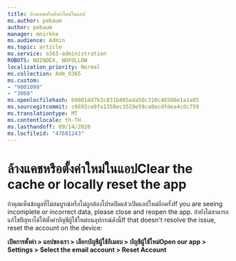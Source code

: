 ```yaml
---
title: ล้างแคชหรือตั้งค่าใหม่ในแอป
ms.author: pebaum
author: pebaum
manager: mnirkhe
ms.audience: Admin
ms.topic: article
ms.service: o365-administration
ROBOTS: NOINDEX, NOFOLLOW
localization_priority: Normal
ms.collection: Adm_O365
ms.custom:
- "9001099"
- "3060"
ms.openlocfilehash: b9801dd7b3c831b485ada50c310c46580e1a1a85
ms.sourcegitcommit: c6692ce0fa1358ec3529e59ca0ecdfdea4cdc759
ms.translationtype: MT
ms.contentlocale: th-TH
ms.lasthandoff: 09/14/2020
ms.locfileid: "47681243"
---
```

# <a name="clear-the-cache-or-locally-reset-the-app"></a><span data-ttu-id="e057b-102">ล้างแคชหรือตั้งค่าใหม่ในแอป</span><span class="sxs-lookup"><span data-stu-id="e057b-102">Clear the cache or locally reset the app</span></span>

<span data-ttu-id="e057b-103">ถ้าคุณเห็นข้อมูลที่ไม่สมบูรณ์หรือไม่ถูกต้องโปรดปิดแล้วเปิดแอปใหม่อีกครั้ง</span><span class="sxs-lookup"><span data-stu-id="e057b-103">If you are seeing incomplete or incorrect data, please close and reopen the app.</span></span>  <span data-ttu-id="e057b-104">ถ้ายังไม่สามารถแก้ไขปัญหาได้ให้ตั้งค่าบัญชีผู้ใช้ใหม่บนอุปกรณ์ดังนี้</span><span class="sxs-lookup"><span data-stu-id="e057b-104">If that doesn't resolve the issue, reset the account on the device:</span></span> 

<span data-ttu-id="e057b-105">**เปิดการตั้งค่า > แอปของเรา > เลือกบัญชีผู้ใช้อีเมลบ > บัญชีผู้ใช้ใหม่**</span><span class="sxs-lookup"><span data-stu-id="e057b-105">**Open our app > Settings > Select the email account > Reset Account**</span></span>